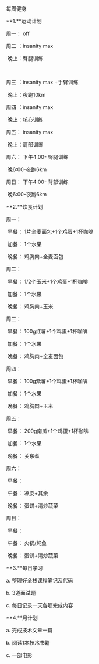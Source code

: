 每周健身



**1.**运动计划

周一： off



周二 ：insanity max	 

​	    晚上：臀腿训练

​            

周三 ：insanity max	+手臂训练	 

​            晚上：夜跑10km



周四 ：insanity max	 

​            晚上：核心训练



周五： insanity max	         

​            晚上：肩部训练



周六： 下午4:00- 臀腿训练			 

​             晚6:00-夜跑6km



周日： 下午4:00- 背部训练  			 

​             晚6:00-夜跑6km



**2.**饮食计划

周一：

​		早餐：	1片全麦面包+1个鸡蛋+1杯咖啡

​		加餐：	1个水果

​		晚餐：	鸡胸肉+全麦面包

周二：

​		早餐：	1/2个玉米+1个鸡蛋+1杯咖啡

​		加餐：	1个水果

​		晚餐：	鸡胸肉+玉米

周三：

​		早餐：	100g红薯+1个鸡蛋+1杯咖啡

​		加餐：	1个水果

​		晚餐：	鸡胸肉+全麦面包

周四：

​		早餐：	100g紫薯+1个鸡蛋+1杯咖啡

​		加餐：	1个水果

​		晚餐：	鸡胸肉+玉米

周五：

​		早餐：	200g南瓜+1个鸡蛋+1杯咖啡

​		加餐：	1个水果

​		晚餐：	关东煮

周六：

​		早餐：	

​		午餐：	凉皮+其余

​		晚餐：	蛋饼+清炒蔬菜

周日：

​		早餐：	

​		午餐：	火锅/炖鱼

​		晚餐：	蛋饼+清炒蔬菜



**3.**每日学习

a. 整理好全栈课程笔记及代码

b. 3道面试题

c. 每日记录一天各项完成内容



**4.**月计划

a. 完成技术文章一篇

b. 阅读1本技术书籍

c. 一部电影